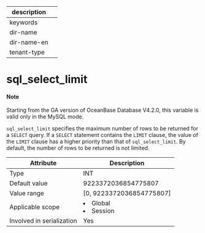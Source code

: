 |description||
|---|---|
|keywords||
|dir-name||
|dir-name-en||
|tenant-type||

# sql_select_limit

<main id="notice" type='explain'>
  <h4>Note</h4>
  <p>Starting from the GA version of OceanBase Database V4.2.0, this variable is valid only in the MySQL mode.</p>
</main>

`sql_select_limit` specifies the maximum number of rows to be returned for a `SELECT` query. If a `SELECT` statement contains the `LIMIT` clause, the value of the `LIMIT` clause has a higher priority than that of `sql_select_limit`. By default, the number of rows to be returned is not limited.

| **Attribute** | **Description** |
|---------|------------------------------------------------------------------------------------------------------------|
| Type | INT |
| Default value | 9223372036854775807 |
| Value range | \[0, 9223372036854775807\] |
| Applicable scope | <li> Global   <li> Session |
| Involved in serialization | Yes |
